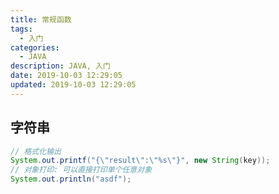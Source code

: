 ```yaml
---
title: 常规函数
tags: 
  - 入门
categories: 
  - JAVA
description: JAVA, 入门
date: 2019‎-10‎-03 ‏‎12:29:05
updated: 2019‎-10‎-03 ‏‎12:29:05
---
```


## 字符串

```JAVA
// 格式化输出
System.out.printf("{\"result\":\"%s\"}", new String(key));
// 对象打印: 可以直接打印单个任意对象
System.out.println("asdf");
```
